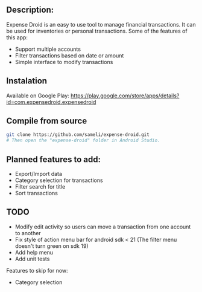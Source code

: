 ## Description:
Expense Droid is an easy to use tool to manage financial transactions. It can be used for inventories or personal transactions.
Some of the features of this app:
- Support multiple accounts
- Filter transactions based on date or amount
- Simple interface to modify transactions


## Instalation
Available on Google Play: https://play.google.com/store/apps/details?id=com.expensedroid.expensedroid

## Compile from source
```bash
git clone https://github.com/sameli/expense-droid.git
# Then open the "expense-droid" folder in Android Studio.
```

## Planned features to add:
* Export/Import data
* Category selection for transactions
* Filter search for title
* Sort transactions

## TODO

* Modify edit activity so users can move a transaction from one account to another
* Fix style of action menu bar for android sdk < 21 (The filter menu doesn't turn green on sdk 19)
* Add help menu
* Add unit tests

Features to skip for now:
* Category selection
